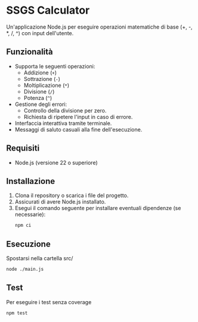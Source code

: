 # SSGS Calculator

Un'applicazione Node.js per eseguire operazioni matematiche di base (+, -, *, /, ^) con input dell'utente.

## Funzionalità

- Supporta le seguenti operazioni:
  - Addizione (`+`)
  - Sottrazione (`-`)
  - Moltiplicazione (`*`)
  - Divisione (`/`)
  - Potenza (`^`)
- Gestione degli errori:
  - Controllo della divisione per zero.
  - Richiesta di ripetere l'input in caso di errore.
- Interfaccia interattiva tramite terminale.
- Messaggi di saluto casuali alla fine dell'esecuzione.

## Requisiti

- Node.js (versione 22 o superiore)

## Installazione

1. Clona il repository o scarica i file del progetto.
2. Assicurati di avere Node.js installato.
3. Esegui il comando seguente per installare eventuali dipendenze (se necessarie):
   ```bash
   npm ci
   ```
## Esecuzione

Spostarsi nella cartella src/
  ```bash
  node ./main.js
  ```
  
## Test

Per eseguire i test senza coverage
```bash
npm test
```
